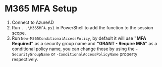 # M365 MFA Setup

1. Connect to AzureAD
2. Run `. .\M365MFA.ps1` in PowerShell to add the function to the session scope.
3. Run `New-M365ConditionalAccessPolicy`, by default it will use **"MFA Required"** as a security group name and **"GRANT - Require MFA"** as a conditional policy name, you can change those by using the `-SecurityGroupName` or `-ConditionalAccessPolicyName` property respectively.